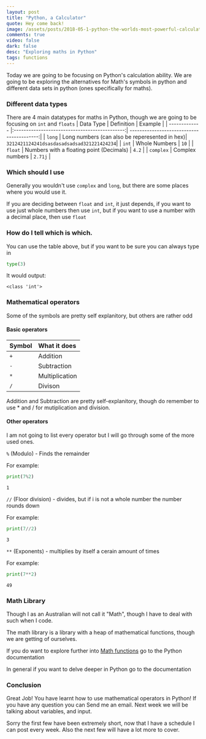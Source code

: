 ```yaml
---
layout: post
title: "Python, a Calculator"
quote: Hey come back!
image: /assets/posts/2018-05-1-python-the-worlds-most-powerful-calculator/charles-deluvio-456506-unsplash.jpg
comments: true
video: false
dark: false
desc: "Exploring maths in Python"
tags: functions
---
```


Today we are going to be focusing on Python's calculation ability.
We are going to be exploring the alternatives for Math's symbols in python and different data sets in python (ones specifically for maths).

### Different data types
There are 4 main datatypes for maths in Python, though we are going to be focusing on `int` and `floats`
| Data Type     | Definition                                    | Example                                   |
| ------------- |:---------------------------------------------:| -----------------------------------------:|
| `long`        | Long numbers (can also be reperesented in hex)| `3212421124241dsasdasadsadsad321221424234`|
| `int`         | Whole Numbers                                 | `10`                                      |
| `float`       | Numbers with a floating point (Decimals)      | `4.2`                                     |
| `complex`     | Complex numbers                               | `2.71j`                                   |

### Which should I use
Generally you wouldn't use `complex` and `long`, but there are some places where you would use it.

If you are deciding between `float` and `int`, it just depends, if you want to use just whole numbers then use `int`, but if you want to use a number with a decimal place, then use `float`

### How do I tell which is which.
You can use the table above, but if you want to be sure you can always type in
```python
type(3)
```
It would output:

```
<class 'int'>
```

### Mathematical operators
Some of the symbols are pretty self explanitory, but others are rather odd

#### Basic operators

| Symbol        | What it does   |
|:--------------|:---------------|
| `+`           |Addition        | 
| `-`           |Subtraction     |
| `*`           |Multiplication  | 
| `/`           |Divison         |

Addition and Subtraction are pretty self-explanitory, though do remember to use * and / for mutiplication and division.

#### Other operators
I am not going to list every operator but I will go through some of the more used ones.

`%` (Modulo) - Finds the remainder

For example:

```python
print(7%2)
```

```
1
```

`//` (Floor division) - divides, but if  i is not a whole number the number rounds down

For example:

```python
print(7//2)
```

```
3
```

`**` (Exponents) - multiplies by itself a cerain amount of times

For example:

```python
print(7**2)
```

```
49
```

### Math Library
Though I as an Australian will not call it "Math", though I have to deal with such when I code.

The math library is a library with a heap of mathematical functions, though we are getting of ourselves.

If you do want to explore further into <a target="_blank" href="https://docs.python.org/2/library/math.html">Math functions</a> go to the Python documentation
<div class="message2">In general if you want to delve deeper in Python go to the documentation</div>

### Conclusion
Great Job! You have learnt how to use mathematical operators in Python! If you have any question you can <a action="mailto:hi@pynapple.codes">Send me an email</a>. Next week we will be talking about variables, and input. 

<div class="message">Sorry the first few have been extremely short, now that I have a schedule I can post every week. Also the next few will have a lot more to cover.</div>


